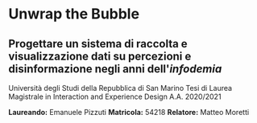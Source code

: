 # Unwrap the Bubble

## Progettare un sistema di raccolta e visualizzazione dati su percezioni e disinformazione negli anni dell'*infodemia*

Università degli Studi della Repubblica di San Marino  Tesi di Laurea Magistrale in Interaction and Experience Design A.A. 2020/2021

**Laureando:** Emanuele Pizzuti **Matricola:** 54218  **Relatore:** Matteo Moretti
